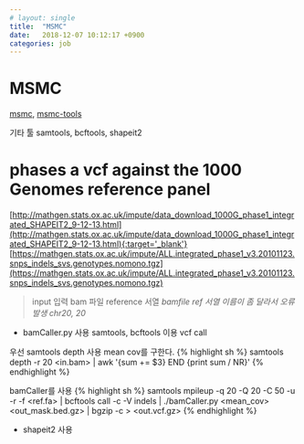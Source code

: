 ```yaml
---
# layout: single
title:  "MSMC"
date:   2018-12-07 10:12:17 +0900
categories: job
---
```


# MSMC
[msmc](https://github.com/stschiff/msmc), [msmc-tools](http://github.com/stschiff/msmc-tools)

기타 툴
samtools, bcftools, shapeit2

# phases a vcf against the 1000 Genomes reference panel
[http://mathgen.stats.ox.ac.uk/impute/data_download_1000G_phase1_integrated_SHAPEIT2_9-12-13.html](http://mathgen.stats.ox.ac.uk/impute/data_download_1000G_phase1_integrated_SHAPEIT2_9-12-13.html){:target='_blank'}
[https://mathgen.stats.ox.ac.uk/impute/ALL.integrated_phase1_v3.20101123.snps_indels_svs.genotypes.nomono.tgz](https://mathgen.stats.ox.ac.uk/impute/ALL.integrated_phase1_v3.20101123.snps_indels_svs.genotypes.nomono.tgz)

>input
입력 bam 파일 reference 서열
_bamfile ref 서열 이름이 좀 달라서 오류발생 chr20, 20_


* bamCaller.py 사용
samtools, bcftools 이용 vcf call

우선 samtools depth 사용 mean cov를 구한다.
{% highlight sh %}
samtools depth -r 20 <in.bam> | awk '{sum += $3} END {print sum / NR}'
{% endhighlight %}

bamCaller를 사용
{% highlight sh %}
samtools mpileup -q 20 -Q 20 -C 50 -u -r <chr> -f <ref.fa> <bam> | bcftools call -c -V indels |
./bamCaller.py <mean_cov> <out_mask.bed.gz> | bgzip -c > <out.vcf.gz>
{% endhighlight %}

* shapeit2 사용


